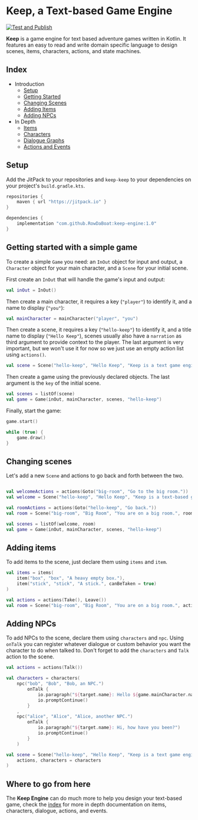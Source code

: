 # Keep, a Text-based Game Engine

[![Test and Publish](https://github.com/RowDaBoat/keep-engine/actions/workflows/ci.yml/badge.svg)](https://github.com/RowDaBoat/keep-engine/actions/workflows/ci.yml)

**Keep** is a game engine for text based adventure games written in Kotlin. It features an easy to read and write domain specific language to design scenes, items, characters, actions, and state machines.

## Index

- Introduction
  - [Setup](#setup)
  - [Getting Started](#getting-started-with-a-simple-game)
  - [Changing Scenes](#changing-scenes)
  - [Adding Items](#adding-items)
  - [Adding NPCs](#adding-npcs)
- In Depth
  - [Items](doc/items.md)
  - [Characters](doc/characters.md)
  - [Dialogue Graphs](doc/dialogue-graphs.md)
  - [Actions and Events](doc/actions-and-events.md)


## Setup

Add the JitPack to your repositories and `keep-keep` to your dependencies on your project's `build.gradle.kts`.

```kotlin
repositories {
    maven { url "https://jitpack.io" }
}

dependencies {
    implementation "com.github.RowDaBoat:keep-engine:1.0"
}
```

## Getting started with a simple game

To create a simple `Game` you need: an `InOut` object for input and output, a `Character` object for your main character, and a `Scene` for your initial scene.

First create an `InOut` that will handle the game's input and output:

```kotlin
val inOut = InOut()
```

Then create a main character, it requires a key (`"player"`) to identify it, and a name to display (`"you"`):
```kotlin
val mainCharacter = mainCharacter("player", "you")
```

Then create a scene, it requires a key (`"hello-keep"`) to identify it, and a title name to display (`"Hello Keep"`), scenes usually also have a `narration` as third argument to provide context to the player. The last argument is very important, but we won't use it for now so we just use an empty action list using `actions()`.

```kotlin
val scene = Scene("hello-keep", "Hello Keep", "Keep is a text game engine.", actions())
```

Then create a game using the previously declared objects. The last argument is the `key` of the initial scene.

```kotlin
val scenes = listOf(scene)
val game = Game(inOut, mainCharacter, scenes, "hello-keep")
```

Finally, start the game:

```kotlin
game.start()

while (true) {
    game.draw()
}
```

## Changing scenes

Let's add a new `Scene` and actions to go back and forth between the two.

```kotlin

val welcomeActions = actions(Goto("big-room", "Go to the big room."))
val welcome = Scene("hello-keep", "Hello Keep", "Keep is a text-based game.", welcomeActions)

val roomActions = actions(Goto("hello-keep", "Go back."))
val room = Scene("big-room", "Big Room", "You are on a big room.", roomActions)

val scenes = listOf(welcome, room)
val game = Game(inOut, mainCharacter, scenes, "hello-keep")
```

## Adding items

To add items to the scene, just declare them using `items` and `item`.

```kotlin
val items = items(
    item("box", "box", "A heavy empty box."),
    item("stick", "stick", "A stick.", canBeTaken = true)
)

val actions = actions(Take(), Leave())
val room = Scene("big-room", "Big Room", "You are on a big room.", actions, items)
```

## Adding NPCs

To add NPCs to the scene, declare them using `characters` and `npc`.
Using `onTalk` you can register whatever dialogue or custom behavior you want the character to do when talked to.
Don't forget to add the `characters` and `Talk` action to the scene.

```kotlin
val actions = actions(Talk())

val characters = characters(
    npc("bob", "Bob", "Bob, an NPC.")
        onTalk {
            io.paragraph("${target.name}: Hello ${game.mainCharacter.name}!.")
            io.promptContinue()
        }
    ,
    npc("alice", "Alice", "Alice, another NPC.")
        onTalk {
            io.paragraph("${target.name}: Hi, how have you been?")
            io.promptContinue()
        }
    )

val scene = Scene("hello-keep", "Hello Keep", "Keep is a text game engine.",
    actions, characters = characters
)
```

## Where to go from here

The **Keep Engine** can do much more to help you design your text-based game, check the [index](#index) for more in depth documentation on items, characters, dialogue, actions, and events.
